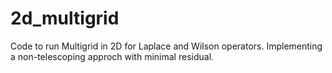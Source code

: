 # 2d_multigrid
Code to run Multigrid in 2D for Laplace and Wilson operators.
Implementing a non-telescoping approch with minimal residual.
